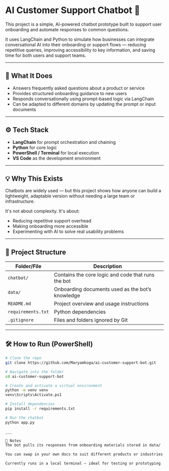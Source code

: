 # AI Customer Support Chatbot 🤖

This project is a simple, AI-powered chatbot prototype built to support user onboarding and automate responses to common questions.

It uses LangChain and Python to simulate how businesses can integrate conversational AI into their onboarding or support flows — reducing repetitive queries, improving accessibility to key information, and saving time for both users and support teams.

---

## 🧠 What It Does

- Answers frequently asked questions about a product or service
- Provides structured onboarding guidance to new users
- Responds conversationally using prompt-based logic via LangChain
- Can be adapted to different domains by updating the prompt or input documents

---

## ⚙️ Tech Stack

- **LangChain** for prompt orchestration and chaining
- **Python** for core logic
- **PowerShell / Terminal** for local execution
- **VS Code** as the development environment

---

## 💡 Why This Exists

Chatbots are widely used — but this project shows how anyone can build a lightweight, adaptable version without needing a large team or infrastructure.

It's not about complexity. It's about:

- Reducing repetitive support overhead
- Making onboarding more accessible
- Experimenting with AI to solve real usability problems

---

## 📁 Project Structure

| Folder/File        | Description                                        |
| ------------------ | -------------------------------------------------- |
| `chatbot/`         | Contains the core logic and code that runs the bot |
| `data/`            | Onboarding documents used as the bot’s knowledge   |
| `README.md`        | Project overview and usage instructions            |
| `requirements.txt` | Python dependencies                                |
| `.gitignore`       | Files and folders ignored by Git                   |

---

## 🛠️ How to Run (PowerShell)

```bash
# Clone the repo
git clone https://github.com/Maryamkoga/ai-customer-support-bot.git

# Navigate into the folder
cd ai-customer-support-bot

# Create and activate a virtual environment
python -m venv venv
venv\Scripts\Activate.ps1

# Install dependencies
pip install -r requirements.txt

# Run the chatbot
python app.py

___

📝 Notes
The bot pulls its responses from onboarding materials stored in data/

You can swap in your own docs to suit different products or industries

Currently runs in a local terminal — ideal for testing or prototyping

```
